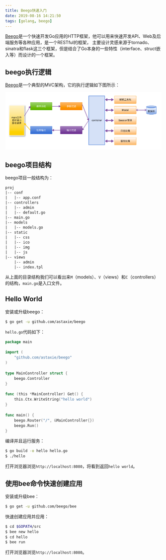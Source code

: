 ```yaml
---
title: Beego快速入门
date: 2019-08-16 14:21:50
tags: [golang, beego]
---
```


[Beego][]是一个快速开发Go应用的HTTP框架，他可以用来快速开发API、Web及后端服务等各种应用，是一个RESTful的框架，
主要设计灵感来源于tornado、sinatra和flask这三个框架，但是结合了Go本身的一些特性（interface、struct嵌入等）而设计的一个框架。

## beego执行逻辑

[Beego][]是一个典型的MVC架构，它的执行逻辑如下图所示：

![](/images/beego-get-started-1.png)

<!--more-->

[Beego]: https://beego.me/

## beego项目结构

beego项目一般结构为：

```
proj
|-- conf
|   |-- app.conf
|-- controllers
|   |-- admin
|   |-- default.go
|-- main.go
|-- models
|   |-- models.go
|-- static
|   |-- css
|   |-- ico
|   |-- img
|   |-- js
|-- views
    |-- admin
    |-- index.tpl
```

从上面的目录结构我们可以看出来`M`（models）、`V`（views）和`C`（controllers）的结构，`main.go`是入口文件。

## Hello World

安装或升级beego：

```bash
$ go get -u github.com/astaxie/beego
```

`hello.go`代码如下：

```go
package main

import (
    "github.com/astaxie/beego"
)

type MainController struct {
    beego.Controller
}

func (this *MainController) Get() {
    this.Ctx.WriteString("hello world")
}

func main() {
    beego.Router("/", &MainController{})
    beego.Run()
}
```

编译并且运行服务：

```bash
$ go build -o hello hello.go
$ ./hello
```

打开浏览器浏览`http://localhost:8080`，将看到返回`hello world`。

## 使用bee命令快速创建应用

安装或升级bee：

```bash
$ go get -u github.com/beego/bee
```

快速创建应用并应用：

```bash
$ cd $GOPATH/src
$ bee new hello
$ cd hello
$ bee run
```

打开浏览器浏览`http://localhost:8080`。
